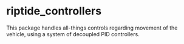 # riptide_controllers
This package handles all-things controls regarding movement of the vehicle, using a system of decoupled PID controllers.
